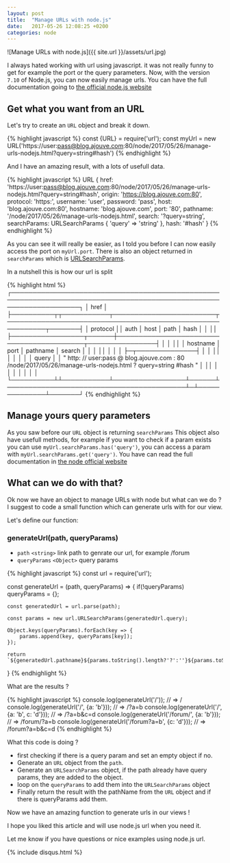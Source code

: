 ```yaml
---
layout: post
title:  "Manage URLs with node.js"
date:   2017-05-26 12:08:25 +0200
categories: node
---
```


![Manage URLs with node.js]({{ site.url }}/assets/url.jpg)

I always hated working with url using javascript. it was not really funny to get for example the port or the query parameters. 
Now, with the version `7.10` of Node.js, you can now easily manage urls.
You can have the full documentation going to [the official node.js website](https://nodejs.org/api/url.html)

## Get what you want from an URL

Let's try to create an `URL` object and break it down.

{% highlight javascript %}
const {URL} = require('url');
const myUrl = new URL('https://user:pass@blog.ajouve.com:80/node/2017/05/26/manage-urls-nodejs.html?query=string#hash')
{% endhighlight %}

And I have an amazing result, with a lots of usefull data.

{% highlight javascript %}
URL {
  href: 'https://user:pass@blog.ajouve.com:80/node/2017/05/26/manage-urls-nodejs.html?query=string#hash',
  origin: 'https://blog.ajouve.com:80',
  protocol: 'https:',
  username: 'user',
  password: 'pass',
  host: 'blog.ajouve.com:80',
  hostname: 'blog.ajouve.com',
  port: '80',
  pathname: '/node/2017/05/26/manage-urls-nodejs.html',
  search: '?query=string',
  searchParams: URLSearchParams { 'query' => 'string' },
  hash: '#hash' 
}
{% endhighlight %}

As you can see it will really be easier, as I told you before I can now easily access the port on `myUrl.port`.
There is also an object returned in `searchParams` which is [URLSearchParams](#manage-yours-query-parameters).

In a nutshell this is how our url is split

{% highlight html %}
┌────────────────────────────────────────────────────────────────────────────────────────────────────────────────────┐
│                                      href                                                                          │
├──────────┬┬───────────┬────────────────────────┬───────────────────────────────────────────────────────────┬───────┤
│ protocol ││   auth    │           host         │                           path                            │ hash  │
│          ││           ├─────────────────┬──────┼──────────────────────────────────────────┬────────────────┤       │
│          ││           │    hostname     │ port │                 pathname                 │     search     │       │
│          ││           │                 │      │                                          ├─┬──────────────┤       │
│          ││           │                 │      │                                          │ │    query     │       │
"  http:   // user:pass @ blog.ajouve.com :  80    /node/2017/05/26/manage-urls-nodejs.html  ?  query=string   #hash "
│          ││           │                 │      │                                          │ │              │       │
└──────────┴┴───────────┴─────────────────┴──────┴──────────────────────────────────────────┴─┴──────────────┴───────┘
{% endhighlight %}

## Manage yours query parameters

As you saw before our `URL` object is returning `searchParams`
This object also have usefull methods, for example if you want to check if a param exists you can use `myUrl.searchParams.has('query')`, you can access a param with `myUrl.searchParams.get('query')`. You have can read the full documentation in [the node official website](https://nodejs.org/api/url.html#url_class_urlsearchparams)

## What can we do with that?

Ok now we have an object to manage URLs with node but what can we do ?
I suggest to code a small function which can generate urls with for our view.

Let's define our function:

### generateUrl(path, queryParams)

- `path` `<string>` link path to genrate our url, for example /forum
- `queryParams` `<Object>` query params

{% highlight javascript %}
const url = require('url');

const generateUrl = (path, queryParams) => {
    if(!queryParams) queryParams = {};

    const generatedUrl = url.parse(path);

    const params = new url.URLSearchParams(generatedUrl.query);

    Object.keys(queryParams).forEach(key => {
        params.append(key, queryParams[key]);
    });

    return `${generatedUrl.pathname}${params.toString().length?'?':''}${params.toString()}`;
}
{% endhighlight %}

What are the results ?

{% highlight javascript %}
console.log(generateUrl('/')); // => /
console.log(generateUrl('/', {a: 'b'})); // => /?a=b
console.log(generateUrl('/', {a: 'b', c: 'd'})); // => /?a=b&c=d
console.log(generateUrl('/forum/', {a: 'b'})); // => /forum/?a=b
console.log(generateUrl('/forum?a=b', {c: 'd'})); // => /forum?a=b&c=d
{% endhighlight %}

What this code is doing ?

- first checking if there is a query param and set an empty object if no.
- Generate an `URL` object from the `path`.
- Generate an `URLSearchParams` object, if the path already have query params, they are added to the object.
- loop on the `queryParams` to add them into the `URLSearchParams` object
- Finally return the result with the pathName from the `URL` object and if there is queryParams add them.

Now we have an amazing function to generate urls in our views !

I hope you liked this article and will use node.js url when you need it.

Let me know if you have questions or nice examples using node.js url.

<script type="application/ld+json" >
{
  "@context": "http://schema.org",
  "@type": "TechArticle",
  "mainEntityOfPage": {
    "@type": "WebPage",
    "@id": "{{ site.url }}{{ page.url }}"
  },
  "headline": "Manage URLs with node.js",
  "image": {
    "@type": "ImageObject",
    "url": "{{ site.url }}/assets/url.jpg"
  },
  "datePublished": "{{page.date}}",
  "dateModified": "{{page.date}}",
  "author": {
    "@type": "Person",
    "name": "ajouve"
  }
  "description": "Manage URLs with node.js is now much more easier."
}
</script> 

{% include disqus.html %}